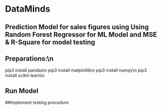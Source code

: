 # DataMinds
## Prediction Model for sales figures using Using Random Forest Regressor for ML Model and MSE & R-Square for model testing

## Preparations:\n
pip3 install pandas\n
pip3 install matplotlib\n
pip3 install numpy\n
pip3 install scikit-learn\n


## Run Model 


##Implement testing procedure

